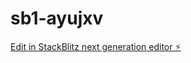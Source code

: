 # sb1-ayujxv

[Edit in StackBlitz next generation editor ⚡️](https://stackblitz.com/~/github.com/CamDog38/sb1-ayujxv)